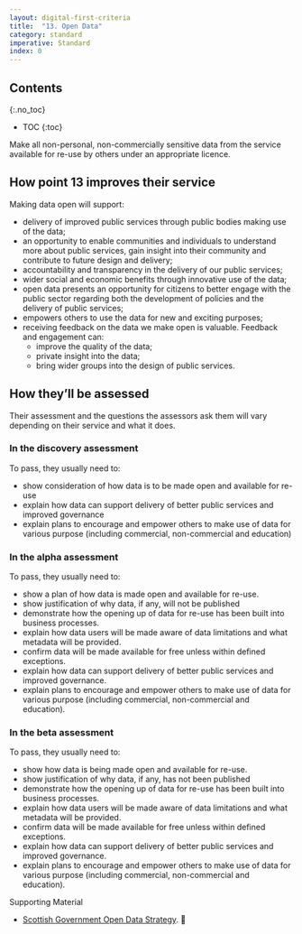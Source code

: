 ```yaml
---
layout: digital-first-criteria
title:  "13. Open Data"
category: standard
imperative: Standard
index: 0
---
```


## Contents
{:.no_toc}
* TOC
{:toc}
<!--TOC max3-->

Make all non-personal, non-commercially sensitive data from the service available for re-use by others under an appropriate licence.

## How point 13 improves their service

Making data open will support:

* delivery of improved public services through public bodies making use of the data;
* an opportunity to enable communities and individuals to understand more about public services, gain insight into their community and contribute to future design and delivery;
* accountability and transparency in the delivery of our public services;
* wider social and economic benefits through innovative use of the data;
* open data presents an opportunity for citizens to better engage with the public sector regarding both the development of policies and the delivery of public services;
* empowers others to use the data for new and exciting purposes;
* receiving feedback on the data we make open is valuable. Feedback and engagement can:
  * improve the quality of the data;
  * private insight into the data;
  * bring wider groups into the design of public services.

## How they’ll be assessed

Their assessment and the questions the assessors ask them will vary depending on their service and what it does.

### In the discovery assessment

To pass, they usually need to:

* show consideration of how data is to be made open and available for re-use
* explain how data can support delivery of better public services and improved governance
* explain plans to encourage and empower others to make use of data for various purpose (including commercial, non-commercial and education)

### In the alpha assessment

To pass, they usually need to:

* show a plan of how data is made open and available for re-use.
* show justification of why data, if any, will not be published
* demonstrate how the opening up of data for re-use has been built into business processes.
* explain how data users will be made aware of data limitations and what metadata will be provided.
* confirm data will be made available for free unless within defined exceptions.
* explain how data can support delivery of better public services and improved governance.
* explain plans to encourage and empower others to make use of data for various purpose (including commercial, non-commercial and education).

### In the beta assessment

To pass, they usually need to:

* show how data is being made open and available for re-use.
* show justification of why data, if any, has not been published
* demonstrate how the opening up of data for re-use has been built into business processes.
* explain how data users will be made aware of data limitations and what metadata will be provided.
* confirm data will be made available for free unless within defined exceptions.
* explain how data can support delivery of better public services and improved governance.
* explain plans to encourage and empower others to make use of data for various purpose (including commercial, non-commercial and education).

Supporting Material
* [Scottish Government Open Data Strategy](http://www.gov.scot/Topics/Economy/digital/digitalservices/datamanagement/OpenData).

